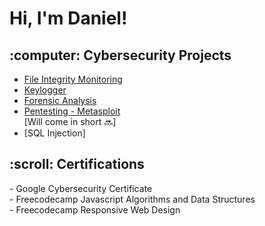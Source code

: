<h1> Hi, I'm Daniel! </h1>

<h2> :computer: Cybersecurity Projects</h2>

- [File Integrity Monitoring](https://github.com/DanielDominguezBender/FileIntegrityMonitoring)
- [Keylogger](https://github.com/DanielDominguezBender/Keylogger)
- [Forensic Analysis](https://github.com/DanielDominguezBender/ForensicAnalysis)<br>
- [Pentesting - Metasploit](https://github.com/DanielDominguezBender/Pentesting-Metasploit-Vulnerabilities)<br>
[Will come in short :soon:]
- [SQL Injection]

<h2> :scroll: Certifications </h2>
- Google Cybersecurity Certificate<br>
- Freecodecamp Javascript Algorithms and Data Structures<br>
- Freecodecamp Responsive Web Design<br>
<!--
**DanielDominguezBender/DanielDominguezBender** is a ✨ _special_ ✨ repository because its `README.md` (this file) appears on your GitHub profile.

Here are some ideas to get you started:

- 🔭 I’m currently working on ...
- 🌱 I’m currently learning ...
- 👯 I’m looking to collaborate on ...
- 🤔 I’m looking for help with ...
- 💬 Ask me about ...
- 📫 How to reach me: ...
- 😄 Pronouns: ...
- ⚡ Fun fact: ...
-->
